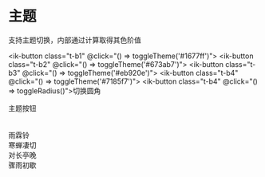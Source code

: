 # 主题

支持主题切换，内部通过计算取得其色阶值

<ik-button class="t-b1" @click="() => toggleTheme('#1677ff')"></ik-button>
<ik-button class="t-b2" @click="() => toggleTheme('#673ab7')"></ik-button>
<ik-button class="t-b3" @click="() => toggleTheme('#eb920e')"></ik-button>
<ik-button class="t-b4" @click="() => toggleTheme('#7185f7')"></ik-button>
<ik-button class="t-b4" @click="() => toggleRadius()">切换圆角</ik-button>

<div style="margin-top: 15px">
  <ik-button type="primary">主题按钮</ik-button>
  <br />
  <br />
  <ik-input />

  <ik-checkbox-group v-model="checkedList1">
    <ik-checkbox label="选项一"></ik-checkbox>
    <ik-checkbox label="选项二"></ik-checkbox>
    <ik-checkbox label="选项三"></ik-checkbox>
  </ik-checkbox-group>
  <br />
  <div v-loading="true">
    雨霖铃<br />
    寒蝉凄切<br />
    对长亭晚<br />
    骤雨初歇
  </div>
</div>

<script lang="ts" setup>
  import { ref } from 'vue'
  const checkedList1 = ref(['选项一', '选项二'])
  const radiusList = ref(['2px', '4px', '6px', '8px', '10px'])
  const radiusTag = ref(0)
  const setCssVar = (prop, value, node = document.documentElement) => {
    node.style.setProperty(prop, value)
  }
  const calcColor = (hex, lum = 0) => {
    hex = String(hex).replace(/[^0-9a-f]/gi, '')
    if (hex.length < 6) {
      hex = `${hex[0]}${hex[0]}${hex[1]}${hex[1]}${hex[2]}${hex[2]}`
    }
    let rgb = '#'
    let c, i

    for (let i = 0; i < 3; i++) {
      c = parseInt(hex.substr(i * 2, 2), 16)
      c = Math.round(Math.min(Math.max(0, c + c * lum), 255)).toString(16)
      rgb += ('00' + c).substr(c.length)
    }
    return rgb

}
const toggleTheme = (brandColor) => {
  const brandColor1 = calcColor(brandColor, 0.1)
  const brandColor2 = calcColor(brandColor, -0.2)
  const brandColor3 = calcColor(brandColor, 0.1)
  console.log(brandColor1, brandColor2, brandColor3)
  setCssVar('--primary-color', brandColor)
  setCssVar('--primary-color-lighter-1', brandColor1)
  setCssVar('--primary-color-darker-1', brandColor2)
  setCssVar('--primary-color-hover', brandColor3 + '3b')
}
const toggleRadius = () => {
  const r = radiusList.value[radiusTag.value]
  setCssVar('--default-radius', r)
  radiusTag.value >= 4 ? radiusTag.value = 0 : radiusTag.value++
}
</script>
<style>
  .t-b1 {
    background: #1677ff !important;
  }
  .t-b2 {
    background: #673ab7 !important;
  }
  .t-b3 {
    background: #eb920e !important;
  }
  .t-b4 {
    background: #7185f7 !important;
  }
</style>
